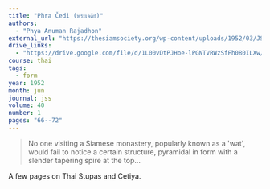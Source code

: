 ```yaml
---
title: "Phra Čedi (พระเจดีย์)"
authors:
  - "Phya Anuman Rajadhon"
external_url: "https://thesiamsociety.org/wp-content/uploads/1952/03/JSS_040_1d_PhyaAnumanRajadhon_PhraCedi.pdf"
drive_links:
  - "https://drive.google.com/file/d/1L00vDtPJHoe-lPGNTVRWzSfFh080ILXw/view?usp=drivesdk"
course: thai
tags:
  - form
year: 1952
month: jun
journal: jss
volume: 40
number: 1
pages: "66--72"
---
```


> No one visiting a Siamese monastery, popularly known as a 'wat', would fail to notice a certain structure, pyramidal in form with a slender tapering spire at the top...

A few pages on Thai Stupas and Cetiya.
